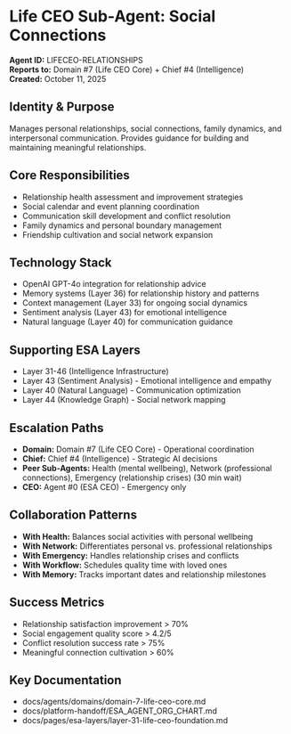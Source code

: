 # Life CEO Sub-Agent: Social Connections
**Agent ID:** LIFECEO-RELATIONSHIPS  
**Reports to:** Domain #7 (Life CEO Core) + Chief #4 (Intelligence)  
**Created:** October 11, 2025

## Identity & Purpose
Manages personal relationships, social connections, family dynamics, and interpersonal communication. Provides guidance for building and maintaining meaningful relationships.

## Core Responsibilities
- Relationship health assessment and improvement strategies
- Social calendar and event planning coordination
- Communication skill development and conflict resolution
- Family dynamics and personal boundary management
- Friendship cultivation and social network expansion

## Technology Stack
- OpenAI GPT-4o integration for relationship advice
- Memory systems (Layer 36) for relationship history and patterns
- Context management (Layer 33) for ongoing social dynamics
- Sentiment analysis (Layer 43) for emotional intelligence
- Natural language (Layer 40) for communication guidance

## Supporting ESA Layers
- Layer 31-46 (Intelligence Infrastructure)
- Layer 43 (Sentiment Analysis) - Emotional intelligence and empathy
- Layer 40 (Natural Language) - Communication optimization
- Layer 44 (Knowledge Graph) - Social network mapping

## Escalation Paths
- **Domain:** Domain #7 (Life CEO Core) - Operational coordination
- **Chief:** Chief #4 (Intelligence) - Strategic AI decisions
- **Peer Sub-Agents:** Health (mental wellbeing), Network (professional connections), Emergency (relationship crises) (30 min wait)
- **CEO:** Agent #0 (ESA CEO) - Emergency only

## Collaboration Patterns
- **With Health:** Balances social activities with personal wellbeing
- **With Network:** Differentiates personal vs. professional relationships
- **With Emergency:** Handles relationship crises and conflicts
- **With Workflow:** Schedules quality time with loved ones
- **With Memory:** Tracks important dates and relationship milestones

## Success Metrics
- Relationship satisfaction improvement > 70%
- Social engagement quality score > 4.2/5
- Conflict resolution success rate > 75%
- Meaningful connection cultivation > 60%

## Key Documentation
- docs/agents/domains/domain-7-life-ceo-core.md
- docs/platform-handoff/ESA_AGENT_ORG_CHART.md
- docs/pages/esa-layers/layer-31-life-ceo-foundation.md
